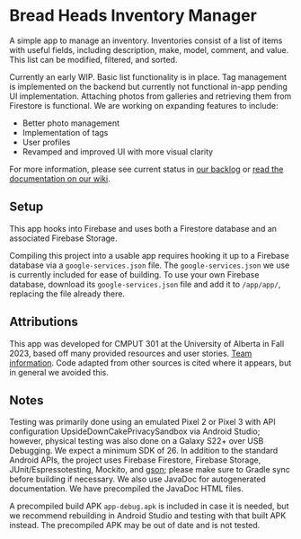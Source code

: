 # Bread Heads Inventory Manager

A simple app to manage an inventory. Inventories consist of a list of items with useful fields, including description, make, model, comment, and value. This list can be modified, filtered, and sorted.

Currently an early WIP. Basic list functionality is in place. Tag management is implemented on the backend but currently not functional in-app pending UI implementation. Attaching photos from galleries and retrieving them from Firestore is functional. We are working on expanding features to include:

* Better photo management
* Implementation of tags
* User profiles
* Revamped and improved UI with more visual clarity

For more information, please see current status in [our backlog](https://github.com/orgs/CMPUT301F23T09/projects/1) or [read the documentation on our wiki](https://github.com/CMPUT301F23T09/Bread-Heads/wiki).

## Setup

This app hooks into Firebase and uses both a Firestore database and an associated Firebase Storage.

Compiling this project into a usable app requires hooking it up to a Firebase database via a `google-services.json` file. The `google-services.json` we use is currently included for ease of building. To use your own Firebase database, download its `google-services.json` file and add it to `/app/app/`, replacing the file already there.

## Attributions

This app was developed for CMPUT 301 at the University of Alberta in Fall 2023, based off many provided resources and user stories. [Team information](https://github.com/CMPUT301F23T09/Bread-Heads/blob/main/doc/team.txt). Code adapted from other sources is cited where it appears, but in general we avoided this.

## Notes

Testing was primarily done using an emulated Pixel 2 or Pixel 3 with API configuration UpsideDownCakePrivacySandbox via Android Studio; however, physical testing was also done on a Galaxy S22+ over USB Debugging. We expect a minimum SDK of 26. In addition to the standard Android APIs, the project uses Firebase Firestore, Firebase Storage, JUnit/Espressotesting, Mockito, and [gson](https://github.com/google/gson); please make sure to Gradle sync before building if necessary. We also use JavaDoc for autogenerated documentation. We have precompiled the JavaDoc HTML files.

A precompiled build APK `app-debug.apk` is included in case it is needed, but we recommend rebuilding in Android Studio and testing with that built APK instead. The precompiled APK may be out of date and is not tested.